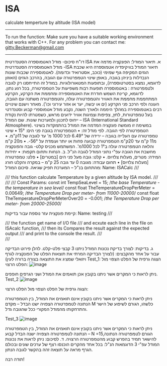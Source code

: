 # ISA

calculate temperture by altitude (ISA model) 

******************************************************************
To run the function:
Make sure you have a suitable working environment that works with C++.
For any problem you can contact me:
gitty.Beckerman@gmail.com






***********************************************************************
דו"ח סיכום- מודל האטמוספרה הסטנדרטית ISA
א.	תיאור המודל:
הפונקציה מדמה את מודל האטמוספירה הסטנדרטית  -ISA  תיאור המודל בוויקיפדיה 
אטמוספרה היא שכבת הגזים המקיפה גוף שמימי (כוכב, אסטרואיד וכדומה). לאטמוספירה שכבות שונות הנבדלות ביניהן בגובה, באופן שינוי הטמפרטורה עם הגובה, בהרכב הגזים (האוזון לדוגמא, נמצא בסטרטוספרה), ובתופעות המטאורולוגיות. במודל זה התייחסנו רק לגובה ולטמפרטורה :
באטמוספרה תופעות רבות משפיעות על הטמפרטורה, בכל רגע נתון. לדוגמא, קרינת השמש חודרת את האטמוספירה ומחממת את הקרקע, הקרקע המתחממת מחממת את האוויר והטמפרטורה עולה,  והטמפרטורה  משתנה עם הגובה, העונה ולפי הרכב פני הקרקע (ים או יבשה, יער או אזור עירוני וכו'). מאחר וישנם שינויים רבים באטמוספירה במהלך היממה ולאורך השנה, נקבע מודל אטמוספרי קבוע וסטנדרטי בעל טמפרטורות, לחץ, צפיפות וצמיגות אוויר ידועים מראש, כשמטרתו להיות נקודת ייחוס לתכנון ולמערכות שונות. שם המודל – ISA (International Standard Atmosphere).
במשימה זו מומשה פונקציה המדמה את המודל בהתמקדות  בשינוי הטמפרטורה לפי הגובה.
לפי מודל זה:
•	הטמפרטורה בגובה פני הים: 15°
•	שינוי טמפרטורה עם העלייה בגובה – ירידה של 6.49° לכל 1000 מ' עד לגובה של 11ק"מ.
•	מ11 ק"מ עד  20ק"מ הטמפרטורה קבועה פחות או יותר ועומדת על 56°-.
•	מ20 ק"מ והלאה  הטמפרטורה עולה ב1° לכל 1000מ'.
המשתמש מכניס קלט- גובה והפונקציה מחשבת את הגובה עפ"י נתוני המודל לגובה הנ"ל.
ב.	הנחות ותחום תקפות:
•	יחידות המידה: מטרים, מעלות צלזיוס.
•	קלט: גובה מעל פני הים [במטרים]
•	פלט: טמפרטורה [מעלות צלזיוס]
•	תחום עבודה: מגובה 0 עד גובה 25 ק"מ – במקרה והקלט חורג מהתחום בנ"ל – המערכת תפיק שגיאה.
סיכום המודל:
Name: ISACalc
/// <summary>
/// this function calculate Temperature by a given altitude by ISA model.
/// </summary>
/// <param name="altitude"></param>
/// <returns></returns>
Const Params:
const int  TempSeaLevel = 15; /*the base Temperature - the temperature in sea level*/
const float TheTemperatureDropPerMeter = 0.00649; /*the Temperature Drop per meter- from 11000-20000*/
const float TheTemperatureDropPerMeterOver20 = -0.001;  /*the Temperature Drop per meter- from 20000-25000*/

קיימת פונקצית עזר נוספת עבור בדיקות:
Name: testing
/// <summary>
/// the function get name of I/O file 
/// and ecxute each line in the file on ISAcalc function,
///  then its Compares the result against the expected output
/// and print to the console the result.
/// </summary>
/// <param name="fileName"></param>

ג.	בדיקות:
לצורך בדיקת נכונות המודל ניתנו 3 קבצי פלט-קלט. להלן פירוט הבדיקה עבור על אחד מהקבצים:
(לצורך הבדיקה המרתי את תוצאות הפלט של הפונקציה לגרף ויזואלי שמציג את התוצאה בצורה ברורה לעין)
Test_1:
הצגה גרפית של הפלט הצפוי מול הפלט הרצוי:
![image](https://user-images.githubusercontent.com/90616278/183985266-54b28143-74b3-45af-be7c-8501aba05a95.png)
 
ניתן לראות כי המקרים אשר ניתנו בקובץ אכן תואמים את המודל ושני הגרפים חופפים.
Test_2
![image](https://user-images.githubusercontent.com/90616278/183985370-9496a7f5-5f9d-4512-b8a2-b2d6016b2d00.png)

הצגה גרפית של הפלט הצפוי מול הפלט הרצוי:
 
ניתן לראות כי המקרים אשר ניתנו בקובץ אינם תואמים את המודל, בין הטמפרטורה הנתונה לטמפרטורה הצפויה ישנו הבדל – מקדם M כלשהו, הגורם לשיפוע של הישר והתרחקותו מהמודל המקורי ככל שהגובה גדל.

Test_3
![image](https://user-images.githubusercontent.com/90616278/183985401-0927dc68-d4c4-46ac-bcc7-e990ded801be.png)

 
ניתן לראות כי המקרים אשר ניתנו בקובץ אינם תואמים את המודל, בין הטמפרטורה הנתונה לטמפרטורה הצפויה ישנה הבדל  קבוע – N  =15,הגורם לטמפרטורה הנתונה להישאר תמיד בהפרש קבוע מהטמפרטורה הרצויה.
ד.	לסיכום:
ניתן לראות את נכונות המודל עפ"י 3 הדוגמאות הנ"ל: בכל אחד מהקרים הוכנסו רצף של ערכים שונים ובכולם הגרף מראה על תוצאה זהה בהקשר לגובה הנתון.

תודה רבה!
